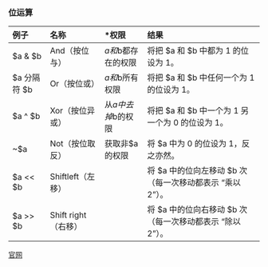 ### 位运算

|例子|名称|*权限|结果|
|:---|:---|:---|:---|
|$a & $b |And（按位与）    |$a和$b都存在的权限 |将把 $a 和 $b 中都为 1 的位设为 1。| 
|$a 分隔符 $b |Or（按位或）	  |$a和$b所有权限     |将把 $a 和 $b 中任何一个为 1 的位设为 1。|
|$a ^ $b |Xor（按位异或）  |从$a中去掉$b的权限 |将把 $a 和 $b 中一个为 1 另一个为 0 的位设为 1。|
|~$a	 |Not（按位取反）  |获取非$a的权限	 |将 $a 中为 0 的位设为 1，反之亦然。|
|$a << $b|Shiftleft（左移）  |             |将 $a 中的位向左移动 $b 次（每一次移动都表示 “乘以 2”）。|
|$a >> $b|Shift right（右移）|             |将 $a 中的位向右移动 $b 次（每一次移动都表示 “除以 2”）。|



[官网](https://www.php.net/manual/zh/language.operators.bitwise.php "php位运算")
		
	